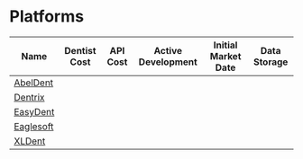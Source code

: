 # Platforms

| Name  | Dentist Cost | API Cost | Active Development | Initial Market Date | Data Storage |
| ----- | ---- | ------------------ | ------------------- | ------------ | ---- |
| [AbelDent](abeldent.md) | | | | | |
| [Dentrix](dentrix.md) | | | | | |
| [EasyDent](easydent.md) | | | | | |
| [Eaglesoft](eaglesoft.md) | | | | | |
| [XLDent](xldent.md) | | | | | |
